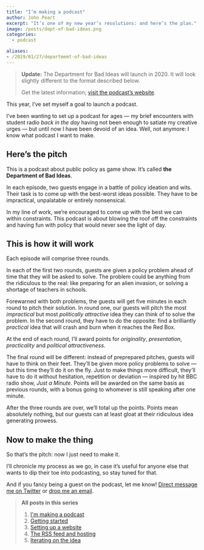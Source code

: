 ```yaml
---
title: "I’m making a podcast"
author: John Peart
excerpt: "It’s one of my new year’s resolutions: and here’s the plan."
image: /posts/dept-of-bad-ideas.png
categories:
  - podcast

aliases:
- /2019/01/27/departmemt-of-bad-ideas
---
```


> **Update:** The Department for Bad Ideas will launch in 2020. It will look slightly different to the format described below.
>
> Get the latest information; [visit the podcast’s website](//badideas.podcast.johnpe.art).

This year, I’ve set myself a goal to launch a podcast.

I’ve been wanting to set up a podcast for ages — my brief encounters with student radio *back in the day* having not been enough to satiate my creative urges — but until now I have been devoid of an idea. Well, not anymore: I know what podcast I want to make.

## Here’s the pitch

This is a podcast about public policy as game show. It’s called **the Department of Bad Ideas**.

In each episode, two guests engage in a battle of policy ideation and wits. Their task is to come up with the best-worst ideas possible. They have to be impractical, unpalatable or entirely nonsensical.

In my line of work, we’re encouraged to come up with the best we can within constraints. This podcast is about blowing the roof off the constraints and having fun with policy that would never see the light of day.

## This is how it will work

Each episode will comprise three rounds.

In each of the first two rounds, guests are given a policy problem ahead of time that they will be asked to solve. The problem could be anything from the ridiculous to the real: like preparing for an alien invasion, or solving a shortage of teachers in schools.

Forewarned with both problems, the guests will get five minutes in each round to pitch their solution. In round one, our guests will pitch the most *impractical* but most *politically attractive* idea they can think of to solve the problem. In the second round, they have to do the opposite: find a brilliantly *practical* idea that will crash and burn when it reaches the Red Box.

At the end of each round, I’ll award points for *originality*, *presentation*, *practicality* and *political attractiveness*.

The final round will be different: instead of preprepared pitches, guests will have to think on their feet. They’ll be given more policy problems to solve — but this time they’ll do it on the fly. Just to make things more difficult, they’ll have to do it without hesitation, repetition or deviation — inspired by hit BBC radio show, *Just a Minute*. Points will be awarded on the same basis as previous rounds, with a bonus going to whomever is still speaking after one minute.

After the three rounds are over, we’ll total up the points. Points mean absolutely nothing, but our guests can at least gloat at their ridiculous idea generating prowess.

## Now to make the thing

So that’s the pitch: now I just need to make it.

I’ll chronicle my process as we go, in case it’s useful for anyone else that wants to dip their toe into podcasting, so stay tuned for that.

And if you fancy being a guest on the podcast, let me know! [Direct message me on Twitter](https://twitter.com/johnpeart) or [drop me an email](mailto:john.peart@me.com).

> **All posts in this series**
>
> 1. [I'm making a podcast](/2019/01/27/department-of-bad-ideas)
> 2. [Getting started](/2019/02/11/getting-started-department-of-bad-ideas)
> 3. [Setting up a website](/2019/02/11/department-of-bad-ideas-hosting-and-website)
> 4. [The RSS feed and hosting](/2019/05/27/department-of-bad-ideas-rss-feeds-and-hosting)
> 5. [Iterating on the idea](/2020/03/15/department-of-bad-ideas-iterating-on-the-idea)
